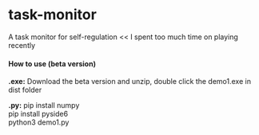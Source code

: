 # task-monitor
A task monitor for self-regulation << I spent too much time on playing recently

#### How to use (beta version)
**.exe:**
Download the beta version and unzip, double click the demo1.exe in dist folder

**.py:**
pip install numpy<br>
pip install pyside6<br>
python3 demo1.py

